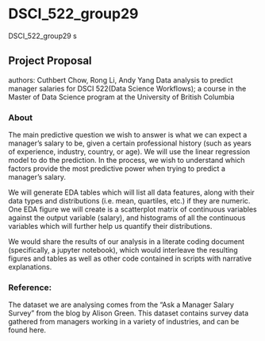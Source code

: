 # DSCI_522_group29
DSCI_522_group29 s

## Project Proposal 
authors: Cuthbert Chow, Rong Li, Andy Yang
Data analysis to predict manager salaries for DSCI 522(Data Science Workflows); a course in the Master of Data Science program at the University of British Columbia 

### About

The main predictive question we wish to answer is what we can expect a manager’s salary to be, given a certain professional history (such as years of experience, industry, country, or age). We will use the linear regression model to do the prediction. In the process, we wish to understand which factors provide the most predictive power when trying to predict a manager’s salary. 

We will generate EDA tables which will list all data features, along with their data types and distributions (i.e. mean, quartiles, etc.) if they are numeric. One EDA figure we will create is a scatterplot matrix of continuous variables against the output variable (salary), and histograms of all the continuous variables which will further help us quantify their distributions.

We would share the results of our analysis in a literate coding document (specifically, a jupyter notebook), which would interleave the resulting figures and tables as well as other code contained in scripts with narrative explanations. 

### Reference:
The dataset we are analysing comes from the “Ask a Manager Salary Survey” from the blog by Alison Green. This dataset contains survey data gathered from managers working in a variety of industries, and can be found here. 